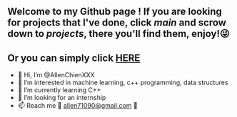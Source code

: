 ## Welcome to my Github page ! If you are looking for projects that I've done, click *main* and scrow down to *projects*, there you'll find them, enjoy!:stuck_out_tongue_winking_eye:
## Or you can simply click [HERE](https://github.com/AllenChienXXX/Projects-Practices/tree/projects)

- 👋 Hi, I’m @AllenChienXXX
- 👀 I’m interested in machine learning, c++ programming, data structures
- 🌱 I’m currently learning C++
- 💞️ I’m looking for an internship
- 📫 Reach me :call_me_hand: allen71090@gmail.com :call_me_hand:
<!---
AllenChienXXX/AllenChienXXX is a ✨ special ✨ repository because its `README.md` (this file) appears on your GitHub profile.
You can click the Preview link to take a look at your changes.
--->
